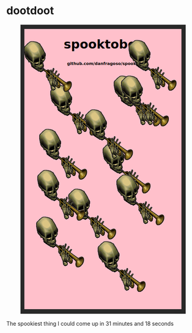 # dootdoot
<p align="center">
  <img src="dootdoot.png?raw=true"></img>
</p>
The spookiest thing I could come up in 31 minutes and 18 seconds
